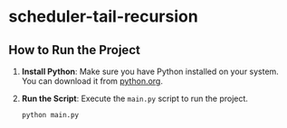 # scheduler-tail-recursion

## How to Run the Project

1. **Install Python**: Make sure you have Python installed on your system. You can download it from [python.org](https://www.python.org/).

2. **Run the Script**: Execute the `main.py` script to run the project.
    ```sh
    python main.py
    ```
